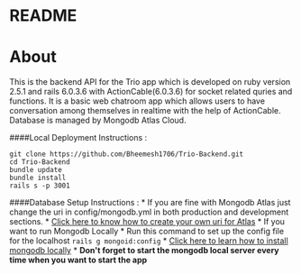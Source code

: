 # README

# About

This is the backend API for the Trio app which is developed on ruby version 2.5.1 and rails 6.0.3.6 with ActionCable(6.0.3.6) for 
socket related quries and functions. It is a basic web chatroom app which allows users to have conversation among themselves in realtime with the 
help of ActionCable. Database is managed by Mongodb Atlas Cloud.

####Local Deployment Instructions :
```
git clone https://github.com/Bheemesh1706/Trio-Backend.git
cd Trio-Backend
bundle update
bundle install
rails s -p 3001

```

####Database Setup Instructions :
     * If you are fine with Mongodb Atlas just change the uri in config/mongodb.yml in both production and development sections.
       * [Click here to know how to create your own uri for Atlas](https://docs.mongodb.com/mongoid/current/tutorials/getting-started-rails/#use-mongodb-atlas)
     * If you want to run Mongodb Locally 
       * Run this command to set up the config file for the localhost ```rails g mongoid:config```
       * [Click here to learn how to install mongodb locally](https://docs.mongodb.com/manual/installation)
       * **Don't forget to start the mongodb local server every time when you want to start the app**
        



